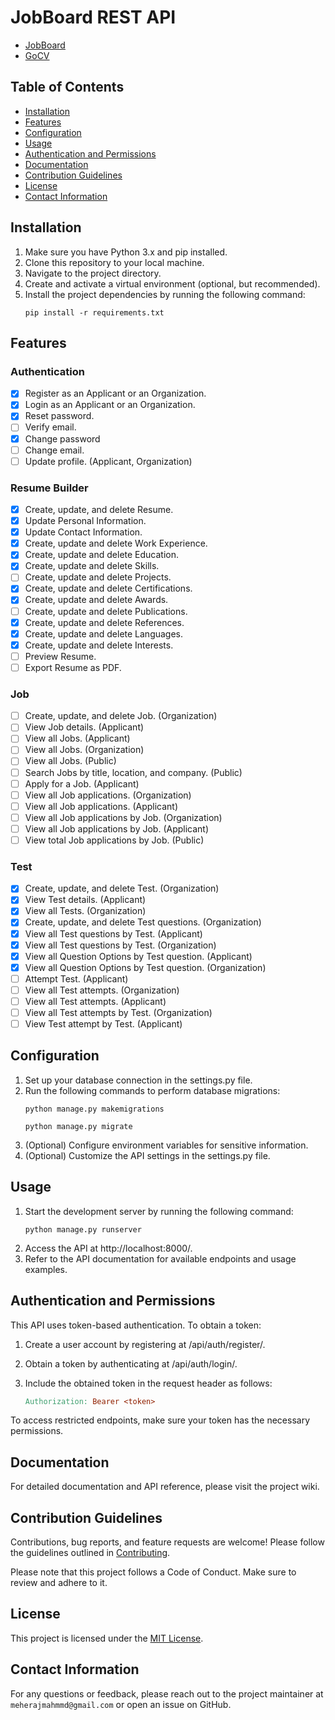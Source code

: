 # JobBoard REST API

[//]: # (A sample Django project that serves as a RESTful API backend.)
- [JobBoard](https://github.com/MeherajUlMahmmud/JobBoard)
- [GoCV](https://github.com/MeherajUlMahmmud/GoCV)

## Table of Contents

- [Installation](#installation)
- [Features](#features)
- [Configuration](#configuration)
- [Usage](#usage)
- [Authentication and Permissions](#authentication-and-permissions)
- [Documentation](#documentation)
- [Contribution Guidelines](#contribution-guidelines)
- [License](#license)
- [Contact Information](#contact-information)

## Installation

1. Make sure you have Python 3.x and pip installed.
2. Clone this repository to your local machine.
3. Navigate to the project directory.
4. Create and activate a virtual environment (optional, but recommended).
5. Install the project dependencies by running the following command:
    ```shell
    pip install -r requirements.txt
    ```

## Features
### Authentication
- [x] Register as an Applicant or an Organization.
- [x] Login as an Applicant or an Organization.
- [x] Reset password.
- [ ] Verify email.
- [x] Change password
- [ ] Change email.
- [ ] Update profile. (Applicant, Organization)

### Resume Builder
- [x] Create, update, and delete Resume.
- [x] Update Personal Information.
- [x] Update Contact Information.
- [x] Create, update and delete Work Experience.
- [x] Create, update and delete Education.
- [x] Create, update and delete Skills.
- [ ] Create, update and delete Projects.
- [x] Create, update and delete Certifications.
- [x] Create, update and delete Awards.
- [ ] Create, update and delete Publications.
- [x] Create, update and delete References.
- [x] Create, update and delete Languages.
- [x] Create, update and delete Interests.
- [ ] Preview Resume.
- [ ] Export Resume as PDF.

### Job 
- [ ] Create, update, and delete Job. (Organization)
- [ ] View Job details. (Applicant)
- [ ] View all Jobs. (Applicant)
- [ ] View all Jobs. (Organization)
- [ ] View all Jobs. (Public)
- [ ] Search Jobs by title, location, and company. (Public)
- [ ] Apply for a Job. (Applicant)
- [ ] View all Job applications. (Organization)
- [ ] View all Job applications. (Applicant)
- [ ] View all Job applications by Job. (Organization)
- [ ] View all Job applications by Job. (Applicant)
- [ ] View total Job applications by Job. (Public)

### Test
- [x] Create, update, and delete Test. (Organization)
- [x] View Test details. (Applicant)
- [x] View all Tests. (Organization)
- [x] Create, update, and delete Test questions. (Organization)
- [x] View all Test questions by Test. (Applicant)
- [x] View all Test questions by Test. (Organization)
- [x] View all Question Options by Test question. (Applicant)
- [x] View all Question Options by Test question. (Organization)
- [ ] Attempt Test. (Applicant)
- [ ] View all Test attempts. (Organization)
- [ ] View all Test attempts. (Applicant)
- [ ] View all Test attempts by Test. (Organization)
- [ ] View Test attempt by Test. (Applicant)

## Configuration
1. Set up your database connection in the settings.py file.
2. Run the following commands to perform database migrations:
    ```shell
    python manage.py makemigrations
    ```
    ```shell
    python manage.py migrate
    ```
3. (Optional) Configure environment variables for sensitive information.
4. (Optional) Customize the API settings in the settings.py file.

## Usage
1. Start the development server by running the following command:
    ```shell
    python manage.py runserver
    ```
2. Access the API at http://localhost:8000/.
3. Refer to the API documentation for available endpoints and usage examples.

## Authentication and Permissions
This API uses token-based authentication. To obtain a token:

1. Create a user account by registering at /api/auth/register/.
2. Obtain a token by authenticating at /api/auth/login/.

3. Include the obtained token in the request header as follows:
   ```makefile
   Authorization: Bearer <token>
   ```
To access restricted endpoints, make sure your token has the necessary permissions.

## Documentation
For detailed documentation and API reference, please visit the project wiki.

## Contribution Guidelines
Contributions, bug reports, and feature requests are welcome! Please follow the guidelines outlined in [Contributing](CONTRIBUTING.md).

Please note that this project follows a Code of Conduct. Make sure to review and adhere to it.

## License
This project is licensed under the [MIT License](LICENSE).

## Contact Information
For any questions or feedback, please reach out to the project maintainer at `meherajmahmmd@gmail.com` or open an issue on GitHub.
